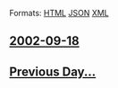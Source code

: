 
Formats: [HTML](2002/09/18/index.html)  [JSON](2002/09/18/index.json)  [XML](2002/09/18/index.xml)  

## [2002-09-18](/news/2002/09/18/index.md)

## [Previous Day...](/news/2002/09/17/index.md)

